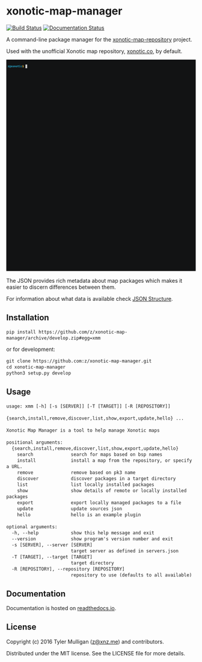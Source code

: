 # xonotic-map-manager

[![Build Status](https://travis-ci.org/z/xonotic-map-manager.svg?branch=develop)](https://travis-ci.org/z/xonotic-map-manager) [![Documentation Status](https://readthedocs.org/projects/xonotic-map-manager/badge/?version=latest)](http://xonotic-map-manager.readthedocs.io/en/latest/?badge=latest)

A command-line package manager for the [xonotic-map-repository](https://github.com/z/xonotic-map-repository) project.

Used with the unofficial Xonotic map repository, [xonotic.co](http://xonotic.co), by default.

[![asciicast of xmm](./resources/images/xmm.gif)](https://asciinema.org/a/cw1sge1wv0zlm3mpkspqwthgx)

The JSON provides rich metadata about map packages which makes it easier
to discern differences between them.

For information about what data is available check [JSON Structure](#JSON-structure).

## Installation

```
pip install https://github.com/z/xonotic-map-manager/archive/develop.zip#egg=xmm
```

or for development:

```
git clone https://github.com:z/xonotic-map-manager.git
cd xonotic-map-manager
python3 setup.py develop
```

## Usage

```
usage: xmm [-h] [-s [SERVER]] [-T [TARGET]] [-R [REPOSITORY]]
           {search,install,remove,discover,list,show,export,update,hello} ...

Xonotic Map Manager is a tool to help manage Xonotic maps

positional arguments:
  {search,install,remove,discover,list,show,export,update,hello}
    search              search for maps based on bsp names
    install             install a map from the repository, or specify a URL.
    remove              remove based on pk3 name
    discover            discover packages in a target directory
    list                list locally installed packages
    show                show details of remote or locally installed packages
    export              export locally managed packages to a file
    update              update sources json
    hello               hello is an example plugin

optional arguments:
  -h, --help            show this help message and exit
  --version             show program's version number and exit
  -s [SERVER], --server [SERVER]
                        target server as defined in servers.json
  -T [TARGET], --target [TARGET]
                        target directory
  -R [REPOSITORY], --repository [REPOSITORY]
                        repository to use (defaults to all available)
```


## Documentation

Documentation is hosted on [readthedocs.io](http://xonotic-map-manager.readthedocs.io/en/latest).

## License

Copyright (c) 2016 Tyler Mulligan (z@xnz.me) and contributors.

Distributed under the MIT license. See the LICENSE file for more details.